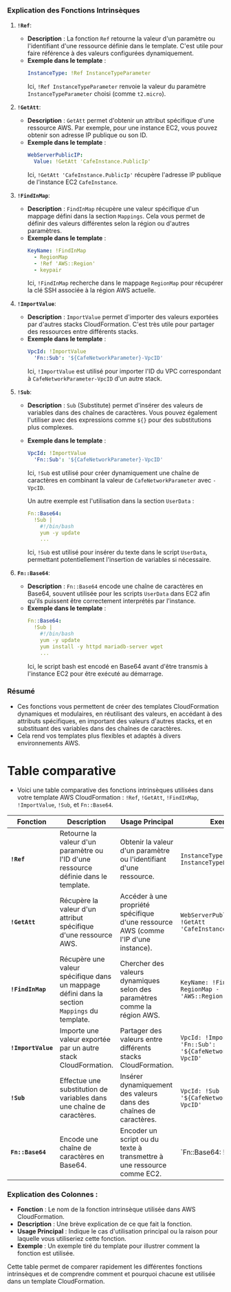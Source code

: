 ### Explication des Fonctions Intrinsèques

1. **`!Ref`**:
   - **Description** : La fonction `Ref` retourne la valeur d'un paramètre ou l'identifiant d'une ressource définie dans le template. C'est utile pour faire référence à des valeurs configurées dynamiquement.
   - **Exemple dans le template** : 
     ```yaml
     InstanceType: !Ref InstanceTypeParameter
     ```
     Ici, `!Ref InstanceTypeParameter` renvoie la valeur du paramètre `InstanceTypeParameter` choisi (comme `t2.micro`).

2. **`!GetAtt`**:
   - **Description** : `GetAtt` permet d'obtenir un attribut spécifique d'une ressource AWS. Par exemple, pour une instance EC2, vous pouvez obtenir son adresse IP publique ou son ID.
   - **Exemple dans le template** : 
     ```yaml
     WebServerPublicIP:
       Value: !GetAtt 'CafeInstance.PublicIp'
     ```
     Ici, `!GetAtt 'CafeInstance.PublicIp'` récupère l'adresse IP publique de l'instance EC2 `CafeInstance`.

3. **`!FindInMap`**:
   - **Description** : `FindInMap` récupère une valeur spécifique d'un mappage défini dans la section `Mappings`. Cela vous permet de définir des valeurs différentes selon la région ou d'autres paramètres.
   - **Exemple dans le template** :
     ```yaml
     KeyName: !FindInMap 
       - RegionMap
       - !Ref 'AWS::Region'
       - keypair
     ```
     Ici, `!FindInMap` recherche dans le mappage `RegionMap` pour récupérer la clé SSH associée à la région AWS actuelle.

4. **`!ImportValue`**:
   - **Description** : `ImportValue` permet d'importer des valeurs exportées par d'autres stacks CloudFormation. C'est très utile pour partager des ressources entre différents stacks.
   - **Exemple dans le template** :
     ```yaml
     VpcId: !ImportValue
       'Fn::Sub': '${CafeNetworkParameter}-VpcID'
     ```
     Ici, `!ImportValue` est utilisé pour importer l'ID du VPC correspondant à `CafeNetworkParameter-VpcID` d'un autre stack.

5. **`!Sub`**:
   - **Description** : `Sub` (Substitute) permet d'insérer des valeurs de variables dans des chaînes de caractères. Vous pouvez également l'utiliser avec des expressions comme `${}` pour des substitutions plus complexes.
   - **Exemple dans le template** :
     ```yaml
     VpcId: !ImportValue
       'Fn::Sub': '${CafeNetworkParameter}-VpcID'
     ```
     Ici, `!Sub` est utilisé pour créer dynamiquement une chaîne de caractères en combinant la valeur de `CafeNetworkParameter` avec `-VpcID`.

     Un autre exemple est l'utilisation dans la section `UserData` :
     ```yaml
     Fn::Base64:
       !Sub |
         #!/bin/bash
         yum -y update
         ...
     ```
     Ici, `!Sub` est utilisé pour insérer du texte dans le script `UserData`, permettant potentiellement l'insertion de variables si nécessaire.

6. **`Fn::Base64`**:
   - **Description** : `Fn::Base64` encode une chaîne de caractères en Base64, souvent utilisée pour les scripts `UserData` dans EC2 afin qu'ils puissent être correctement interprétés par l'instance.
   - **Exemple dans le template** :
     ```yaml
     Fn::Base64:
       !Sub |
         #!/bin/bash
         yum -y update
         yum install -y httpd mariadb-server wget
         ...
     ```
     Ici, le script bash est encodé en Base64 avant d'être transmis à l'instance EC2 pour être exécuté au démarrage.

### Résumé
- Ces fonctions vous permettent de créer des templates CloudFormation dynamiques et modulaires, en réutilisant des valeurs, en accédant à des attributs spécifiques, en important des valeurs d'autres stacks, et en substituant des variables dans des chaînes de caractères. 
- Cela rend vos templates plus flexibles et adaptés à divers environnements AWS.


# Table comparative

- Voici une table comparative des fonctions intrinsèques utilisées dans votre template AWS CloudFormation : `!Ref`, `!GetAtt`, `!FindInMap`, `!ImportValue`, `!Sub`, et `Fn::Base64`.

| **Fonction**   | **Description**                                                                                           | **Usage Principal**                                                                 | **Exemple**                                                                                      |
|----------------|-----------------------------------------------------------------------------------------------------------|-------------------------------------------------------------------------------------|--------------------------------------------------------------------------------------------------|
| **`!Ref`**     | Retourne la valeur d'un paramètre ou l'ID d'une ressource définie dans le template.                        | Obtenir la valeur d'un paramètre ou l'identifiant d'une ressource.                  | `InstanceType: !Ref InstanceTypeParameter`                                                       |
| **`!GetAtt`**  | Récupère la valeur d'un attribut spécifique d'une ressource AWS.                                           | Accéder à une propriété spécifique d'une ressource AWS (comme l'IP d'une instance). | `WebServerPublicIP: !GetAtt 'CafeInstance.PublicIp'`                                             |
| **`!FindInMap`**| Récupère une valeur spécifique dans un mappage défini dans la section `Mappings` du template.              | Chercher des valeurs dynamiques selon des paramètres comme la région AWS.           | `KeyName: !FindInMap - RegionMap - !Ref 'AWS::Region' - keypair`                                 |
| **`!ImportValue`**| Importe une valeur exportée par un autre stack CloudFormation.                                          | Partager des valeurs entre différents stacks CloudFormation.                        | `VpcId: !ImportValue 'Fn::Sub': '${CafeNetworkParameter}-VpcID'`                                 |
| **`!Sub`**     | Effectue une substitution de variables dans une chaîne de caractères.                                      | Insérer dynamiquement des valeurs dans des chaînes de caractères.                   | `VpcId: !Sub '${CafeNetworkParameter}-VpcID'`                                                    |
| **`Fn::Base64`**| Encode une chaîne de caractères en Base64.                                                                | Encoder un script ou du texte à transmettre à une ressource comme EC2.              | `Fn::Base64: !Sub | #!/bin/bash yum -y update ...`                                               |

### Explication des Colonnes :

- **Fonction** : Le nom de la fonction intrinsèque utilisée dans AWS CloudFormation.
- **Description** : Une brève explication de ce que fait la fonction.
- **Usage Principal** : Indique le cas d'utilisation principal ou la raison pour laquelle vous utiliseriez cette fonction.
- **Exemple** : Un exemple tiré du template pour illustrer comment la fonction est utilisée.

Cette table permet de comparer rapidement les différentes fonctions intrinsèques et de comprendre comment et pourquoi chacune est utilisée dans un template CloudFormation.
